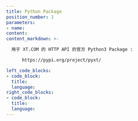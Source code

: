 ```yaml
---
title: Python Package
position_number: 1
parameters:
- name:
content:
content_markdown: >-

  用于 XT.COM 的 HTTP API 的官方 Python3 Package :

      https://pypi.org/project/pyxt/

left_code_blocks:
- code_block:
  title:
  language:
right_code_blocks:
- code_block:
  title:
  language:
---
```

